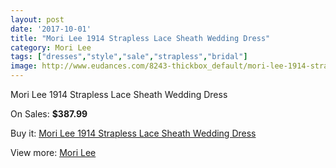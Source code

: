 ```yaml
---
layout: post
date: '2017-10-01'
title: "Mori Lee 1914 Strapless Lace Sheath Wedding Dress"
category: Mori Lee
tags: ["dresses","style","sale","strapless","bridal"]
image: http://www.eudances.com/8243-thickbox_default/mori-lee-1914-strapless-lace-sheath-wedding-dress.jpg
---
```

Mori Lee 1914 Strapless Lace Sheath Wedding Dress

On Sales: **$387.99**
<a href="https://www.eudances.com/en/mori-lee/2846-mori-lee-1914-strapless-lace-sheath-wedding-dress.html"><amp-img layout="responsive" width="600" height="600" src="//www.eudances.com/8243-thickbox_default/mori-lee-1914-strapless-lace-sheath-wedding-dress.jpg" alt="Mori Lee 1914 Strapless Lace Sheath Wedding Dress 0" /></a>
<a href="https://www.eudances.com/en/mori-lee/2846-mori-lee-1914-strapless-lace-sheath-wedding-dress.html"><amp-img layout="responsive" width="600" height="600" src="//www.eudances.com/8246-thickbox_default/mori-lee-1914-strapless-lace-sheath-wedding-dress.jpg" alt="Mori Lee 1914 Strapless Lace Sheath Wedding Dress 1" /></a>
<a href="https://www.eudances.com/en/mori-lee/2846-mori-lee-1914-strapless-lace-sheath-wedding-dress.html"><amp-img layout="responsive" width="600" height="600" src="//www.eudances.com/8245-thickbox_default/mori-lee-1914-strapless-lace-sheath-wedding-dress.jpg" alt="Mori Lee 1914 Strapless Lace Sheath Wedding Dress 2" /></a>
<a href="https://www.eudances.com/en/mori-lee/2846-mori-lee-1914-strapless-lace-sheath-wedding-dress.html"><amp-img layout="responsive" width="600" height="600" src="//www.eudances.com/8244-thickbox_default/mori-lee-1914-strapless-lace-sheath-wedding-dress.jpg" alt="Mori Lee 1914 Strapless Lace Sheath Wedding Dress 3" /></a>

Buy it: [Mori Lee 1914 Strapless Lace Sheath Wedding Dress](https://www.eudances.com/en/mori-lee/2846-mori-lee-1914-strapless-lace-sheath-wedding-dress.html "Mori Lee 1914 Strapless Lace Sheath Wedding Dress")

View more: [Mori Lee](https://www.eudances.com/en/9-mori-lee "Mori Lee")